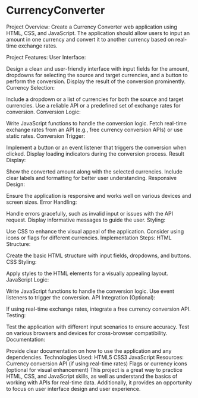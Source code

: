 # CurrencyConverter
Project Overview:
Create a Currency Converter web application using HTML, CSS, and JavaScript. The application should allow users to input an amount in one currency and convert it to another currency based on real-time exchange rates.

Project Features:
User Interface:

Design a clean and user-friendly interface with input fields for the amount, dropdowns for selecting the source and target currencies, and a button to perform the conversion.
Display the result of the conversion prominently.
Currency Selection:

Include a dropdown or a list of currencies for both the source and target currencies.
Use a reliable API or a predefined set of exchange rates for conversion.
Conversion Logic:

Write JavaScript functions to handle the conversion logic.
Fetch real-time exchange rates from an API (e.g., free currency conversion APIs) or use static rates.
Conversion Trigger:

Implement a button or an event listener that triggers the conversion when clicked.
Display loading indicators during the conversion process.
Result Display:

Show the converted amount along with the selected currencies.
Include clear labels and formatting for better user understanding.
Responsive Design:

Ensure the application is responsive and works well on various devices and screen sizes.
Error Handling:

Handle errors gracefully, such as invalid input or issues with the API request.
Display informative messages to guide the user.
Styling:

Use CSS to enhance the visual appeal of the application.
Consider using icons or flags for different currencies.
Implementation Steps:
HTML Structure:

Create the basic HTML structure with input fields, dropdowns, and buttons.
CSS Styling:

Apply styles to the HTML elements for a visually appealing layout.
JavaScript Logic:

Write JavaScript functions to handle the conversion logic.
Use event listeners to trigger the conversion.
API Integration (Optional):

If using real-time exchange rates, integrate a free currency conversion API.
Testing:

Test the application with different input scenarios to ensure accuracy.
Test on various browsers and devices for cross-browser compatibility.
Documentation:

Provide clear documentation on how to use the application and any dependencies.
Technologies Used:
HTML5
CSS3
JavaScript
Resources:
Currency conversion API (if using real-time rates)
Flags or currency icons (optional for visual enhancement)
This project is a great way to practice HTML, CSS, and JavaScript skills, as well as understand the basics of working with APIs for real-time data. Additionally, it provides an opportunity to focus on user interface design and user experience.
